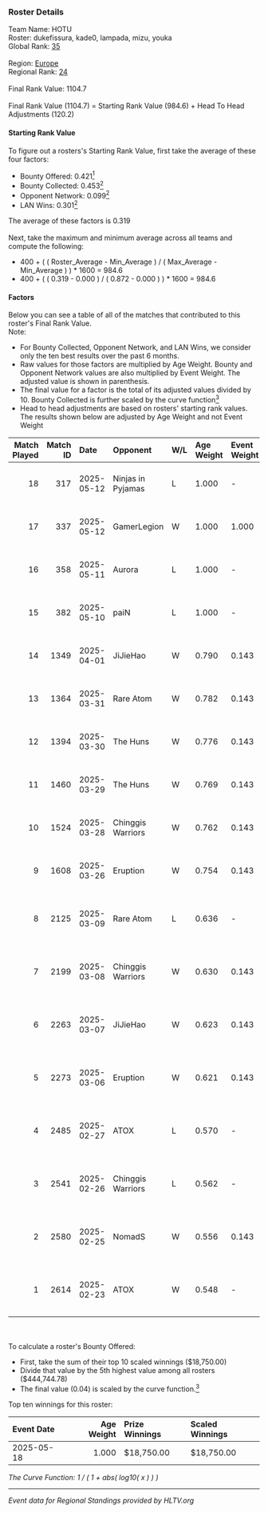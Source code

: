 ### Roster Details<br />
Team Name: HOTU<br />
Roster: dukefissura, kade0, lampada, mizu, youka<br />
Global Rank: [35](../../standings_global_2025_06_02.md)<br />
<br />
Region: [Europe]( ../../standings_europe_2025_06_02.md)<br />
Regional Rank: [24]( ../../standings_europe_2025_06_02.md)<br />
<br />
Final Rank Value:  1104.7<br />
<br />
Final Rank Value (1104.7) = Starting Rank Value (984.6) + Head To Head Adjustments (120.2)<br />

#### Starting Rank Value<br />
To figure out a rosters's Starting Rank Value, first take the average of these four factors:<br />
- Bounty Offered: 0.421[<sup>1</sup>](#table2)
- Bounty Collected: 0.453[<sup>2</sup>](#table1)
- Opponent Network: 0.099[<sup>2</sup>](#table1)
- LAN Wins: 0.301[<sup>2</sup>](#table1)

The average of these factors is 0.319<br />
<br />
Next, take the maximum and minimum average across all teams and compute the following:<br />
- 400 + ( ( Roster_Average - Min_Average ) / ( Max_Average - Min_Average ) ) * 1600 = 984.6
- 400 + ( ( 0.319 - 0.000 ) / ( 0.872 - 0.000 ) ) * 1600 = 984.6


#### Factors<br />
Below you can see a table of all of the matches that contributed to this roster's Final Rank Value.<br />
Note:<br />

- For Bounty Collected, Opponent Network, and LAN Wins, we consider only the ten best results over the past 6 months.
- Raw values for those factors are multiplied by Age Weight. Bounty and Opponent Network values are also multiplied by Event Weight. The adjusted value is shown in parenthesis.
- The final value for a factor is the total of its adjusted values divided by 10. Bounty Collected is further scaled by the curve function[<sup>3</sup>](#curveFunction)
- Head to head adjustments are based on rosters' starting rank values. The results shown below are adjusted by Age Weight and not Event Weight
<span id="table1"></span><br />


| Match Played | Match ID | Date       | Opponent          | W/L | Age Weight | Event Weight | Bounty Collected | Opponent Network | LAN Wins  | H2H Adj. | Roster                                   |
| -: | -: | :- | :- | :- | :- | :- | :- | :- | :- | -: | :- |
|           18 |      317 | 2025-05-12 | Ninjas in Pyjamas | L   | 1.000      | -            | -                | -                | -         |   -10.19 | dukefissura, kade0, lampada, mizu, youka |
|           17 |      337 | 2025-05-12 | GamerLegion       | W   | 1.000      | 1.000        | 0.568 (0.568)    | 0.531 (0.531)    | 1 (1.000) |    29.71 | dukefissura, kade0, lampada, mizu, youka |
|           16 |      358 | 2025-05-11 | Aurora            | L   | 1.000      | -            | -                | -                | -         |    -0.61 | dukefissura, kade0, lampada, mizu, youka |
|           15 |      382 | 2025-05-10 | paiN              | L   | 1.000      | -            | -                | -                | -         |    -8.68 | dukefissura, kade0, lampada, mizu, youka |
|           14 |     1349 | 2025-04-01 | JiJieHao          | W   | 0.790      | 0.143        | 0.079 (0.009)    | 0.443 (0.050)    | 0 (0.000) |    12.82 | dukefissura, kade0, lampada, mizu, youka |
|           13 |     1364 | 2025-03-31 | Rare Atom         | W   | 0.782      | 0.143        | 0.074 (0.008)    | 0.703 (0.079)    | 0 (0.000) |    18.62 | dukefissura, kade0, lampada, mizu, youka |
|           12 |     1394 | 2025-03-30 | The Huns          | W   | 0.776      | 0.143        | 0.062 (0.007)    | 0.476 (0.053)    | 0 (0.000) |    13.18 | dukefissura, kade0, lampada, mizu, youka |
|           11 |     1460 | 2025-03-29 | The Huns          | W   | 0.769      | 0.143        | 0.062 (0.007)    | 0.476 (0.052)    | 0 (0.000) |    13.71 | dukefissura, kade0, lampada, mizu, youka |
|           10 |     1524 | 2025-03-28 | Chinggis Warriors | W   | 0.762      | 0.143        | 0.050 (0.005)    | 0.691 (0.075)    | 0 (0.000) |    16.89 | dukefissura, kade0, lampada, mizu, youka |
|            9 |     1608 | 2025-03-26 | Eruption          | W   | 0.754      | 0.143        | 0.018 (0.002)    | 0.266 (0.029)    | 0 (0.000) |     8.90 | dukefissura, kade0, lampada, mizu, youka |
|            8 |     2125 | 2025-03-09 | Rare Atom         | L   | 0.636      | -            | -                | -                | -         |    -4.50 | kade0, lampada, mizu, Re1GN, youka       |
|            7 |     2199 | 2025-03-08 | Chinggis Warriors | W   | 0.630      | 0.143        | 0.050 (0.005)    | 0.691 (0.062)    | 1 (0.630) |    14.97 | kade0, lampada, mizu, Re1GN, youka       |
|            6 |     2263 | 2025-03-07 | JiJieHao          | W   | 0.623      | 0.143        | 0.079 (0.007)    | 0.443 (0.039)    | 1 (0.623) |    12.88 | kade0, lampada, mizu, Re1GN, youka       |
|            5 |     2273 | 2025-03-06 | Eruption          | W   | 0.621      | 0.143        | -                | 0.266 (0.024)    | 1 (0.621) |     8.29 | kade0, lampada, mizu, Re1GN, youka       |
|            4 |     2485 | 2025-02-27 | ATOX              | L   | 0.570      | -            | -                | -                | -         |   -12.54 | kade0, lampada, mizu, Re1GN, youka       |
|            3 |     2541 | 2025-02-26 | Chinggis Warriors | L   | 0.562      | -            | -                | -                | -         |    -4.35 | kade0, lampada, mizu, Re1GN, youka       |
|            2 |     2580 | 2025-02-25 | NomadS            | W   | 0.556      | 0.143        | 0.021 (0.002)    | -                | -         |     6.47 | kade0, lampada, mizu, Re1GN, youka       |
|            1 |     2614 | 2025-02-23 | ATOX              | W   | 0.548      | -            | -                | -                | -         |     4.58 | kade0, lampada, mizu, Re1GN, youka       |

<br />
<span id="table2"></span><br />
To calculate a roster's Bounty Offered:<br />

- First, take the sum of their top 10 scaled winnings ($18,750.00)
- Divide that value by the 5th highest value among all rosters ($444,744.78)
- The final value (0.04) is scaled by the curve function.[<sup>3</sup>](#curveFunction)

Top ten winnings for this roster:<br />

| Event Date | Age Weight | Prize Winnings | Scaled Winnings |
| :- | -: | :- | :- |
| 2025-05-18 |      1.000 | $18,750.00     | $18,750.00      |


<span id="curveFunction"></span>_The Curve Function: 1 / ( 1 + abs( log10( x ) ) )_<br />

---
_Event data for Regional Standings provided by HLTV.org_<br />
